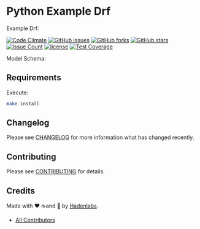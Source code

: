 # Python Example Drf

Example Drf:

[![Code Climate](https://codeclimate.com/github/luismayta/python-example-drf/badges/gpa.svg)](https://codeclimate.com/github/luismayta/python-example-drf)
[![GitHub issues](https://img.shields.io/github/issues/luismayta/python-example-drf.svg)](https://github.com/luismayta/python-example-drf/issues)
[![GitHub forks](https://img.shields.io/github/forks/luismayta/python-example-drf.svg)](https://github.com/luismayta/python-example-drf)
[![GitHub stars](https://img.shields.io/github/stars/luismayta/python-example-drf.svg)](https://github.com/luismayta/python-example-drf)
[![Issue Count](https://codeclimate.com/github/luismayta/python-example-drf/badges/issue_count.svg)](https://codeclimate.com/github/luismayta/python-example-drf)
[![license](https://img.shields.io/github/license/mashape/apistatus.svg?style=flat-square)](LICENSE)
[![Test Coverage](https://codeclimate.com/github/luismayta/python-example-drf/badges/coverage.svg)](https://codeclimate.com/github/luismayta/python-example-drf/coverage)

Model Schema:

## Requirements

Execute:

```bash
make install
```

## Changelog

Please see [CHANGELOG](CHANGELOG.md) for more information what has changed recently.

## Contributing

Please see [CONTRIBUTING](CONTRIBUTING.md) for details.

## Credits

Made with :heart: :coffee:️and :pizza: by [Hadenlabs][link-company].

- [All Contributors][link-contributors]


[link-company]: https://github.com/hadenlabs
[link-contributors]: AUTHORS